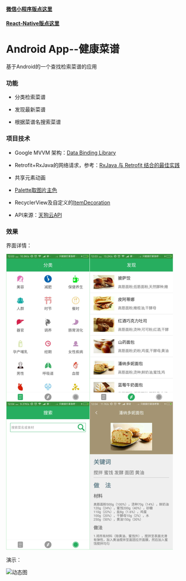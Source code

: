 #### [微信小程序版点这里](https://github.com/bestTao/caipu_weixin)
#### [React-Native版点这里](https://github.com/bestTao/caipu_react-native)
# Android App--健康菜谱

基于Android的一个查找检索菜谱的应用

### 功能

* 分类检索菜谱

* 发现最新菜谱

* 根据菜谱名搜索菜谱

### 项目技术
* Google MVVM 架构：[Data Binding Library](https://developer.android.com/topic/libraries/data-binding/index.html)

* Retrofit+RxJava的网络请求，参考：[RxJava 与 Retrofit 结合的最佳实践](http://gank.io/post/56e80c2c677659311bed9841)

* 共享元素动画

* [Palette取图片主色](https://github.com/bestTao/caipu_android/blob/master/app/src/main/java/com/qiantao/caicai/activity/CookDetailsActivity.java#L41)
* RecyclerView及自定义的[ItemDecoration](https://github.com/bestTao/caipu_android/blob/master/app/src/main/java/com/qiantao/caicai/view/ItemDivider.java)

* API来源：[天狗云API](http://www.tngou.net/doc/cook)



### 效果
界面详情：

![示例图1](./demo/示例图.png)

演示：

![动态图](./demo/demo.gif)

